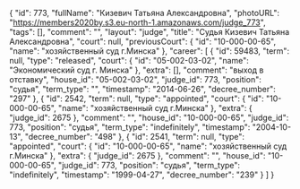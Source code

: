 {
    "id": 773,
    "fullName": "Кизевич Татьяна Александровна",
    "photoURL": "https://members2020by.s3.eu-north-1.amazonaws.com/judge_773",
    "tags": [],
    "comment": "",
    "layout": "judge",
    "title": "Судья Кизевич Татьяна Александровна",
    "court": null,
    "previousCourt": {
        "id": "10-000-00-65",
        "name": "хозяйственный суд г.Минска"
    },
    "career": [
        {
            "id": 59483,
            "term": null,
            "type": "released",
            "court": {
                "id": "05-002-03-02",
                "name": "Экономический суд г. Минска"
            },
            "extra": [],
            "comment": "выход в отставку",
            "house_id": "05-002-03-02",
            "judge_id": 773,
            "position": "судья",
            "term_type": "",
            "timestamp": "2014-06-26",
            "decree_number": "297"
        },
        {
            "id": 2542,
            "term": null,
            "type": "appointed",
            "court": {
                "id": "10-000-00-65",
                "name": "хозяйственный суд г.Минска"
            },
            "extra": {
                "judge_id": 2675
            },
            "comment": "",
            "house_id": "10-000-00-65",
            "judge_id": 773,
            "position": "судья",
            "term_type": "indefinitely",
            "timestamp": "2004-10-13",
            "decree_number": "498"
        },
        {
            "id": 2541,
            "term": null,
            "type": "appointed",
            "court": {
                "id": "10-000-00-65",
                "name": "хозяйственный суд г.Минска"
            },
            "extra": {
                "judge_id": 2675
            },
            "comment": "",
            "house_id": "10-000-00-65",
            "judge_id": 773,
            "position": "судья",
            "term_type": "indefinitely",
            "timestamp": "1999-04-27",
            "decree_number": "239"
        }
    ]
}